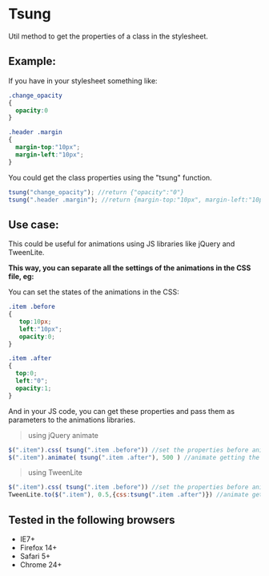 Tsung
=====

Util method to get the properties of a class in the stylesheet.

Example:
--------

If you have in your stylesheet something like:

````css
.change_opacity
{
  opacity:0
}

.header .margin
{
  margin-top:"10px";
  margin-left:"10px";
}
````

You could get the class properties using the "tsung" function.

````javascript
tsung("change_opacity"); //return {"opacity":"0"}
tsung(".header .margin"); //return {margin-top:"10px", margin-left:"10px"}
````

Use case:
--------
This could be useful for animations using JS libraries like jQuery and TweenLite.

__This way, you can separate all the settings of the animations in the CSS file, eg:__

You can set the states of the animations in the CSS:

````css
.item .before
{
   top:10px;
   left:"10px";
   opacity:0;
}

.item .after
{
  top:0;
  left:"0";
  opacity:1;
}
````

And in your JS code, you can get these properties and pass them as parameters to the animations libraries.

> using jQuery animate

````javascript
$(".item").css( tsung(".item .before")) //set the properties before animating
$(".item").animate( tsung(".item .after"), 500 ) //animate getting the properties of the class 'after'
````

> using TweenLite

````javascript
$(".item").css( tsung(".item .before")) //set the properties before animating
TweenLite.to($(".item"), 0.5,{css:tsung(".item .after")}) //animate getting the properties of the class 'after'
````

Tested in the following browsers
---------------

* IE7+
* Firefox 14+
* Safari 5+
* Chrome 24+
